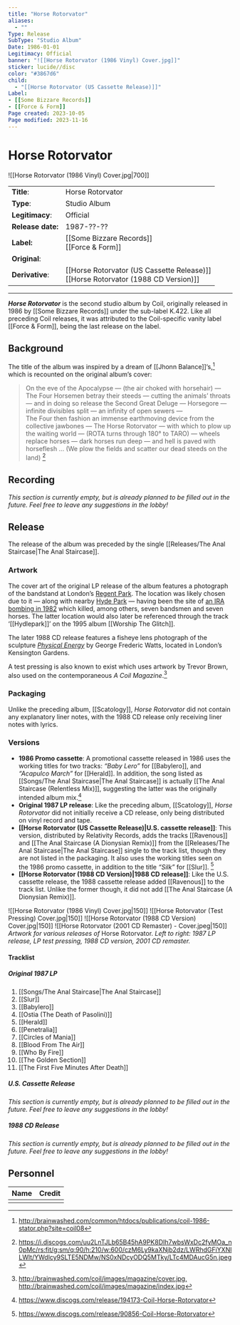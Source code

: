 ```yaml
---
title: "Horse Rotorvator"
aliases:
  - ""
Type: Release
SubType: "Studio Album"
Date: 1986-01-01
Legitimacy: Official
banner: "![[Horse Rotorvator (1986 Vinyl) Cover.jpg]]"
sticker: lucide//disc
color: "#3867d6"
child:
  - "[[Horse Rotorvator (US Cassette Release)]]"
Label:
- [[Some Bizzare Records]]
- [[Force & Form]]
Page created: 2023-10-05
Page modified: 2023-11-16
---
```


# Horse Rotorvator

![[Horse Rotorvator (1986 Vinyl) Cover.jpg|700]]

|  |  |
| --- | --- |
| __Title__: | Horse Rotorvator |
| __Type__: | Studio Album |
| __Legitimacy__: | Official |
| __Release date:__ | 1987-??-?? |
| __Label:__ | [[Some Bizzare Records]]<br>[[Force & Form]] |
| __Original__: |  |
| __Derivative__: | [[Horse Rotorvator (US Cassette Release)]] <br> [[Horse Rotorvator (1988 CD Version)]] |

---
 

*__Horse Rotorvator__* is the second studio album by Coil, originally released in 1986 by [[Some Bizzare Records]] under the sub-label K.422. Like all preceding Coil releases, it was attributed to the Coil-specific vanity label [[Force & Form]], being the last release on the label.

## Background

The title of the album was inspired by a dream of [[Jhonn Balance]]‘s,[^1] which is recounted on the original album’s cover:

> On the eve of the Apocalypse — (the air choked with horsehair) — The Four Horsemen betray their steeds — cutting the animals’ throats — and in doing so release the Second Great Deluge — Horsegore — infinite divisibles split — an infinity of open sewers —  
> The Four then fashion an immense earthmoving device from the collective jawbones — The Horse Rotorvator — with which to plow up the waiting world — (ROTA turns through 180° to TARO) — wheels replace horses — dark horses run deep — and hell is paved with horseflesh … (We plow the fields and scatter our dead steeds on the land) [^2]

## Recording

*This section is currently empty, but is already planned to be filled out in the future. Feel free to leave any suggestions in the lobby!*

## Release

The release of the album was preceded by the single [[Releases/The Anal Staircase|The Anal Staircase]].

### Artwork

The cover art of the original LP release of the album features a photograph of the bandstand at London’s [Regent Park](https://en.wikipedia.org/wiki/Regent%27s_Park). The location was likely chosen due to it — along with nearby [Hyde Park](https://en.wikipedia.org/wiki/Hyde_Park,_London) — having been the site of [an IRA bombing in 1982](https://en.wikipedia.org/wiki/Hyde_Park_and_Regent%27s_Park_bombings) which killed, among others, seven bandsmen and seven horses. The latter location would also later be referenced through the track ‘[[Hydlepark]]’ on the 1995 album [[Worship The Glitch]].

The later 1988 CD release features a fisheye lens photograph of the sculpture *[Physical Energy](https://en.wikipedia.org/wiki/Physical_Energy_(sculpture)#Casts)* by George Frederic Watts, located in London’s Kensington Gardens.

A test pressing is also known to exist which uses artwork by Trevor Brown, also used on the contemporaneous *A Coil Magazine*.[^3]

### Packaging

Unlike the preceding album, [[Scatology]], *Horse Rotorvator* did not contain any explanatory liner notes, with the 1988 CD release only receiving liner notes with lyrics.

### Versions

- __1986 Promo cassette__: A promotional cassette released in 1986 uses the working titles for two tracks: *“Baby Lero”* for [[Babylero]], and *“Acapulco March”* for [[Herald]]. In addition, the song listed as [[Songs/The Anal Staircase|The Anal Staircase]] is actually [[The Anal Staircase (Relentless Mix)]], suggesting the latter was the originally intended album mix.[^4]
- __Original 1987 LP release__: Like the preceding album, [[Scatology]], *Horse Rotorvator* did not initially receive a CD release, only being distributed on vinyl record and tape.
- __[[Horse Rotorvator (US Cassette Release)|U.S. cassette release]]__: This version, distributed by Relativity Records, adds the tracks [[Ravenous]] and [[The Anal Staircase (A Dionysian Remix)]] from the [[Releases/The Anal Staircase|The Anal Staircase]] single to the track list, though they are not listed in the packaging. It also uses the working titles seen on the 1986 promo cassette, in addition to the title *“Silk”* for [[Slur]]. [^5]
- __[[Horse Rotorvator (1988 CD Version)|1988 CD release]]__: Like the U.S. cassette release, the 1988 cassette release added [[Ravenous]] to the track list. Unlike the former though, it did not add [[The Anal Staircase (A Dionysian Remix)]].

![[Horse Rotorvator (1986 Vinyl) Cover.jpg|150]] ![[Horse Rotorvator (Test Pressing) Cover.jpg|150]] ![[Horse Rotorvator (1988 CD Version) Cover.jpg|150]] ![[Horse Rotorvator (2001 CD Remaster) - Cover.jpeg|150]]  
*Artwork for various releases of* Horse Rotorvator. *Left to right: 1987 LP release, LP test pressing, 1988 CD version, 2001 CD remaster.*

#### Tracklist

##### Original 1987 LP

1. [[Songs/The Anal Staircase|The Anal Staircase]]
2. [[Slur]]
3. [[Babylero]]
4. [[Ostia (The Death of Pasolini)]]
5. [[Herald]]
6. [[Penetralia]]
7. [[Circles of Mania]]
8. [[Blood From The Air]]
9. [[Who By Fire]]
10. [[The Golden Section]]
11. [[The First Five Minutes After Death]]

##### U.S. Cassette Release

*This section is currently empty, but is already planned to be filled out in the future. Feel free to leave any suggestions in the lobby!*

##### 1988 CD Release

*This section is currently empty, but is already planned to be filled out in the future. Feel free to leave any suggestions in the lobby!*

## Personnel

|Name|Credit|
|---|---|
|  |  |

[^1]: <http://brainwashed.com/common/htdocs/publications/coil-1986-stator.php?site=coil08>
[^2]: <https://i.discogs.com/uu2LnTJLb65B45hA9PK8DIh7wbsWxDc2fyMOa_n0pMc/rs:fit/g:sm/q:90/h:210/w:600/czM6Ly9kaXNjb2dz/LWRhdGFiYXNlLWlt/YWdlcy9SLTE5NDMw/NS0xNDcyODQ5MTky/LTc4MDAucG5n.jpeg>
[^3]: <http://brainwashed.com/coil/images/magazine/cover.jpg,> <http://brainwashed.com/coil/images/magazine/index.jpg>
[^4]: <https://www.discogs.com/release/194173-Coil-Horse-Rotorvator>
[^5]: <https://www.discogs.com/release/90856-Coil-Horse-Rotorvator>
